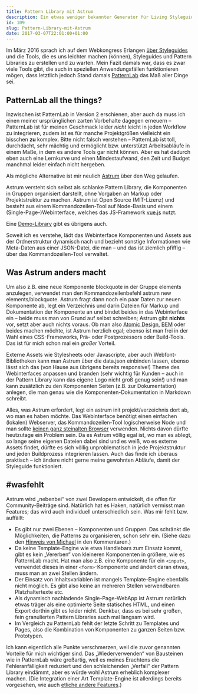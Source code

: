 ```yaml
---
title: Pattern Library mit Astrum
description: Ein etwas weniger bekannter Generator für Living Styleguides
id: 109
slug: Pattern-Library-mit-Astrum
date: 2017-03-07T22:01:00+01:00
---
```


Im März 2016 sprach ich auf dem Webkongress Erlangen [über Styleguides](/archiv/80/Rueckblick-Webkongress-Erlangen-2016.html) und die Tools, die es uns leichter machen (können), Styleguides und Pattern Libraries zu erstellen und zu warten. Mein Fazit damals war, dass es zwar viele Tools gibt, die auch in speziellen Anwendungsfällen funktionieren mögen, dass letztlich jedoch Stand damals [PatternLab](http://patternlab.io) das Maß aller Dinge sei.

## PatternLab all the things?

Inzwischen ist PatternLab in Version 2 erschienen, aber auch da muss ich einen meiner ursprünglichen zarten Vorbehalte dagegen erneuern – PatternLab ist für meinen Geschmack leider _nicht_ leicht in jeden Workflow zu integrieren, zudem ist es für manche Projektgrößen vielleicht ein bisschen **zu** komplex. Bitte nicht falsch verstehen – PatternLab ist toll, durchdacht, sehr mächtig und ermöglicht bzw. unterstützt Arbeitsabläufe in einem Maße, in dem es andere Tools gar nicht können. Aber es hat dadurch eben auch eine Lernkurve und einen Mindestaufwand, den Zeit und Budget manchmal leider einfach nicht hergeben.

Als mögliche Alternative ist mir neulich [Astrum](http://astrum.nodividestudio.com) über den Weg gelaufen.

Astrum versteht sich selbst als schlanke Pattern Library, die Komponenten in Gruppen organisiert darstellt, ohne Vorgaben an Markup oder Projektstruktur zu machen. Astrum ist Open Source (MIT-Lizenz) und besteht aus einem Kommandozeilen-Tool auf Node-Basis und einem (Single-Page-)Webinterface, welches das JS-Framework [vue.js](https://vuejs.org) nutzt.

Eine [Demo-Library](http://astrum.nodividestudio.com/pattern-library/) gibt es übrigens auch.

Soweit ich es verstehe, lädt das Webinterface Komponenten und Assets aus der Ordnerstruktur dynamisch nach und bezieht sonstige Informationen wie Meta-Daten aus einer JSON-Datei, die man – und das ist ziemlich pfiffig – über das Kommandozeilen-Tool verwaltet.

## Was Astrum anders macht

Um also z.B. eine neue Komponente blockquote in der Gruppe elements anzulegen, verwendet man den Kommandozeilenbefehl astrum new elements/blockquote. Astrum fragt dann noch ein paar Daten zur neuen Komponente ab, legt ein Verzeichnis und darin Dateien für Markup und Dokumentation der Komponente an und bindet beides in das Webinterface ein – beide muss man von Grund auf selbst schreiben; Astrum gibt **nichts** vor, setzt aber auch nichts voraus. Ob man also [Atomic Design](http://atomicdesign.bradfrost.com), [BEM](http://getbem.com) oder beides machen möchte, ist Astrum herzlich egal; ebenso ist man frei in der Wahl eines CSS-Frameworks, Prä- oder Postprozessors oder Build-Tools. Das ist für mich schon mal ein _großer_ Vorteil.

Externe Assets wie Stylesheets oder Javascripte, aber auch Webfont-Bibliotheken kann man Astrum über die data.json einbinden lassen, ebenso lässt sich das (von Hause aus übrigens bereits responsive!) Theme des Webinterfaces anpassen und branden (sehr wichtig für Kunden – auch in der Pattern Library kann das eigene Logo nicht groß genug sein!) und man kann zusätzlich zu den Komponenten Seiten (z.B. zur Dokumentation) anlegen, die man genau wie die Komponenten-Dokumentation in Markdown schreibt.

Alles, was Astrum erfordert, legt ein astrum init projekt/verzeichnis dort ab, wo man es haben möchte. Das Webinterface benötigt einen einfachen (lokalen) Webserver, das Kommandozeilen-Tool logischerweise Node und man sollte [keinen ganz steinalten Browser](https://github.com/NoDivide/astrum#browser-support) verwenden. Nichts davon dürfte heutzutage ein Problem sein. Da es Astrum völlig egal ist, _wo_ man es ablegt, so lange seine eigenen Dateien dabei sind und es weiß, wo es externe Assets findet, dürfte es sich völlig unproblematisch in jede Projektstruktur und jeden Buildprozess integrieren lassen. Auch das finde ich überaus praktisch – ich ändere nicht gerne meine gewohnten Abläufe, damit der Styleguide funktioniert.

## #wasfehlt

Astrum wird „nebenbei“ von zwei Developern entwickelt, die offen für Community-Beiträge sind. Natürlich hat es Haken, natürlich vermisst man Features; das wird auch individuell unterschiedlich sein. Was mir fehlt bzw. auffällt:

-   Es gibt nur zwei Ebenen – Komponenten und Gruppen. Das schränkt die Möglichkeiten, die Patterns zu organisieren, schon sehr ein. (Siehe dazu den [Hinweis von Michael](/index.php?url=archiv/109/Pattern-Library-mit-Astrum.html#c797) in den Kommentaren.)
-   Da keine Template-Engine wie etwa Handlebars zum Einsatz kommt, gibt es kein „Vererben“ von kleineren Komponenten in größere, wie es PatternLab macht. Hat man also z.B. eine Komponente für ein `<input>`, verwendet dieses in einer `<form>`\-Komponente und ändert daran etwas, muss man an zwei Stellen ändern.
-   Der Einsatz von Inhaltsvariablen ist mangels Template-Engine ebenfalls nicht möglich. Es gibt also keine an mehreren Stellen verwendbaren Platzhaltertexte etc.
-   Als dynamisch nachladende Single-Page-WebApp ist Astrum natürlich etwas träger als eine optimierte Seite statisches HTML, und einen Export dorthin gibt es leider nicht. Denkbar, dass es bei sehr großen, fein granulierten Pattern Libraries auch mal langsam wird.
-   Im Vergleich zu PatternLab fehlt der letzte Schritt zu Templates und Pages, also die Kombination von Komponenten zu ganzen Seiten bzw. Prototypen.

Ich kann eigentlich alle Punkte verschmerzen, weil die zuvor genannten Vorteile für mich wichtiger sind. Das „Wiederverwenden“ von Bausteinen wie in PatternLab wäre großartig, weil es meines Erachtens die Fehleranfälligkeit reduziert und den schleichenden „Verfall“ der Pattern Library eindämmt, aber es würde wohl Astrum erheblich komplexer machen. (Die Integration einer Art Template-Engine ist allerdings bereits vorgesehen, wie auch [etliche andere Features](https://github.com/NoDivide/astrum/projects/2).)
